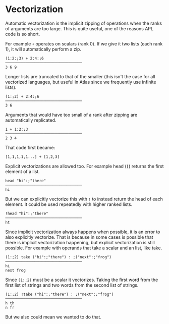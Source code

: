 # Vectorization

Automatic vectorization is the implicit zipping of operations when the ranks of arguments are too large. This is quite useful, one of the reasons APL code is so short.

For example `+` operates on scalars (rank 0). If we give it two lists (each rank 1), it will automatically perform a zip.

    (1:2:;3) + 2:4:;6
    ──────────────────────────────────
    3 6 9

Longer lists are truncated to that of the smaller (this isn't the case for all vectorized languages, but useful in Atlas since we frequently use infinite lists).

    (1:;2) + 2:4:;6
    ──────────────────────────────────
    3 6

Arguments that would have too small of a rank after zipping are automatically replicated.

    1 + 1:2:;3
    ──────────────────────────────────
    2 3 4

That code first became:

    [1,1,1,1,1...] + [1,2,3]


Explicit vectorizations are allowed too. For example head (`[`) returns the first element of a list.

    head "hi":;"there"
    ──────────────────────────────────
    hi

But we can explicitly vectorize this with `!` to instead return the head of each element. It could be used repeatedly with higher ranked lists.

    !head "hi":;"there"
    ──────────────────────────────────
    ht

Since implicit vectorization always happens when possible, it is an error to also explicitly vectorize. That is because in some cases is possible that there is implicit vectorization happening, but explicit vectorization is still possible. For example with operands that take a scalar and an list, like take.

    (1:;2) take ("hi":;"there") : ;("next":;"frog")
    ──────────────────────────────────
    hi
    next frog

Since `(1:;2)` must be a scalar it vectorizes. Taking the first word from the first list of strings and two words from the second list of strings.

    (1:;2) !take ("hi":;"there") : ;("next":;"frog")
    ──────────────────────────────────
    h th
    n fr

But we also could mean we wanted to do that.
